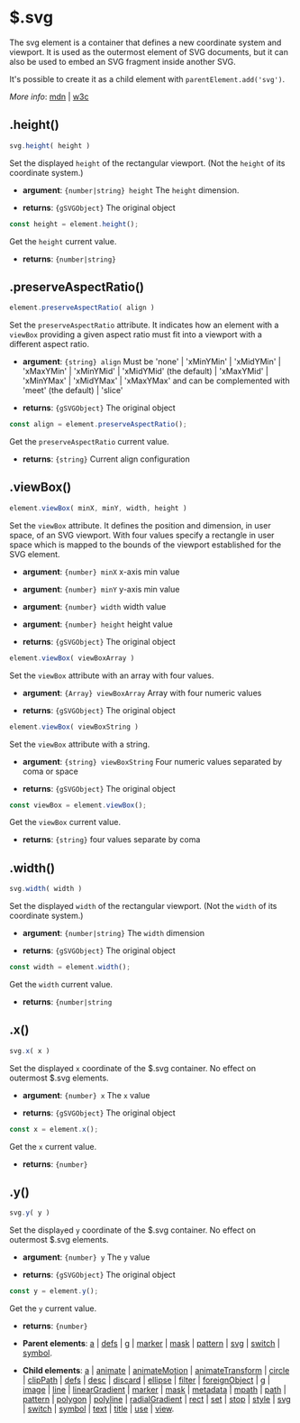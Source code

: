 # $.svg

The svg element is a container that defines a new coordinate system and viewport. It is used as the outermost element of SVG documents, but it can also be used to embed an SVG fragment inside another SVG.

It's possible to create it as a child element with `parentElement.add('svg')`.

*More info*:
      [mdn](https://developer.mozilla.org//en-US/docs/Web/SVG/Element/svg) | [w3c](https://svgwg.org/svg2-draft/single-page.html#struct-SVGElement)

## .height()


```js
svg.height( height )
```
Set the displayed `height` of the rectangular viewport. (Not the `height` of its coordinate system.)

- **argument**: `{number|string} height` The `height` dimension. 

- **returns**: `{gSVGObject}` The original object


```js
const height = element.height();
```
Get the `height` current value.

- **returns**: `{number|string}` 

## .preserveAspectRatio()


```js
element.preserveAspectRatio( align )
```
Set the `preserveAspectRatio` attribute. It indicates how an element with a `viewBox` providing a given aspect ratio must fit into a viewport with a different aspect ratio.

- **argument**: `{string} align` Must be 'none' | 'xMinYMin' | 'xMidYMin' | 'xMaxYMin' | 'xMinYMid' | 'xMidYMid' (the default) | 'xMaxYMid' | 'xMinYMax' | 'xMidYMax' | 'xMaxYMax' and can be complemented with 'meet' (the default) | 'slice'

- **returns**: `{gSVGObject}` The original object


```js
const align = element.preserveAspectRatio();
```
Get the `preserveAspectRatio` current value.

- **returns**: `{string}` Current align configuration

## .viewBox()


```js
element.viewBox( minX, minY, width, height )
```
Set the `viewBox` attribute. It defines the position and dimension, in user space, of an SVG viewport. With four values specify a rectangle in user space which is mapped to the bounds of the viewport established for the SVG element.

- **argument**: `{number} minX` x-axis min value

- **argument**: `{number} minY` y-axis min value

- **argument**: `{number} width` width value

- **argument**: `{number} height` height value

- **returns**: `{gSVGObject}` The original object


```js
element.viewBox( viewBoxArray )
```
Set the `viewBox` attribute with an array with four values.

- **argument**: `{Array} viewBoxArray` Array with four numeric values

- **returns**: `{gSVGObject}` The original object


```js
element.viewBox( viewBoxString )
```
Set the `viewBox` attribute with a string.

- **argument**: `{string} viewBoxString` Four numeric values separated by coma or space

- **returns**: `{gSVGObject}` The original object


```js
const viewBox = element.viewBox();
```
Get the `viewBox` current value.

- **returns**: `{string}` four values separate by coma

## .width()


```js
svg.width( width )
```
Set the displayed `width` of the rectangular viewport. (Not the `width` of its coordinate system.)

- **argument**: `{number|string}` The `width` dimension 

- **returns**: `{gSVGObject}` The original object


```js
const width = element.width();
```
Get the `width` current value.

- **returns**: `{number|string` 

## .x()


```js
svg.x( x )
```
Set the displayed `x` coordinate of the $.svg container. No effect on outermost $.svg elements.

- **argument**: `{number} x` The `x` value 

- **returns**: `{gSVGObject}` The original object


```js
const x = element.x();
```
Get the `x` current value.

- **returns**: `{number}` 

## .y()


```js
svg.y( y )
```
Set the displa`y`ed `y` coordinate of the $.svg container. No effect on outermost $.svg elements.

- **argument**: `{number} y` The `y` value 

- **returns**: `{gSVGObject}` The original object


```js
const y = element.y();
```
Get the `y` current value.

- **returns**: `{number}` 

- **Parent elements**: [a](a.md) | [defs](defs.md) | [g](g.md) | [marker](marker.md) | [mask](mask.md) | [pattern](pattern.md) | [svg](svg.md) | [switch](switch.md) | [symbol](symbol.md).

- **Child elements**: [a](a.md) | [animate](animate.md) | [animateMotion](animateMotion.md) | [animateTransform](animateTransform.md) | [circle](circle.md) | [clipPath](clipPath.md) | [defs](defs.md) | [desc](desc.md) | [discard](./discard.md) | [ellipse](ellipse.md) | [filter](filter.md) | [foreignObject](foreignObject.md) | [g](g.md) | [image](image.md) | [line](line.md) | [linearGradient](linearGradient.md) | [marker](marker.md) | [mask](mask.md) | [metadata](metadata.md) | [mpath](mpath.md) | [path](path.md) | [pattern](pattern.md) | [polygon](polygon.md) | [polyline](polyline.md) | [radialGradient](radialGradient.md) | [rect](rect.md) | [set](set.md) | [stop](stop.md) | [style](style.md) | [svg](svg.md) | [switch](switch.md) | [symbol](symbol.md) | [text](text.md) | [title](title.md) | [use](use.md) | [view](view.md).


